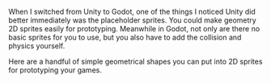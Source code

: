 When I switched from Unity to Godot, one of the things I noticed Unity did better immediately was the placeholder sprites. You could make geometry 2D sprites easily for prototyping. Meanwhile in Godot, not only are there no basic sprites for you to use, but you also have to add the collision and physics yourself. 

Here are a handful of simple geometrical shapes you can put into 2D sprites for prototyping your games. 
